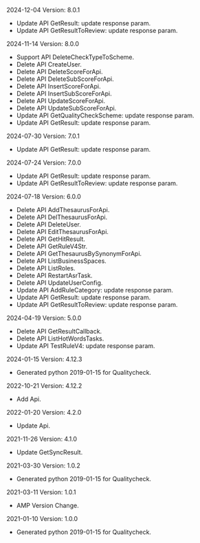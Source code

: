 2024-12-04 Version: 8.0.1
- Update API GetResult: update response param.
- Update API GetResultToReview: update response param.


2024-11-14 Version: 8.0.0
- Support API DeleteCheckTypeToScheme.
- Delete API CreateUser.
- Delete API DeleteScoreForApi.
- Delete API DeleteSubScoreForApi.
- Delete API InsertScoreForApi.
- Delete API InsertSubScoreForApi.
- Delete API UpdateScoreForApi.
- Delete API UpdateSubScoreForApi.
- Update API GetQualityCheckScheme: update response param.
- Update API GetResult: update response param.


2024-07-30 Version: 7.0.1
- Update API GetResult: update response param.


2024-07-24 Version: 7.0.0
- Update API GetResult: update response param.
- Update API GetResultToReview: update response param.


2024-07-18 Version: 6.0.0
- Delete API AddThesaurusForApi.
- Delete API DelThesaurusForApi.
- Delete API DeleteUser.
- Delete API EditThesaurusForApi.
- Delete API GetHitResult.
- Delete API GetRuleV4Str.
- Delete API GetThesaurusBySynonymForApi.
- Delete API ListBusinessSpaces.
- Delete API ListRoles.
- Delete API RestartAsrTask.
- Delete API UpdateUserConfig.
- Update API AddRuleCategory: update response param.
- Update API GetResult: update response param.
- Update API GetResultToReview: update response param.


2024-04-19 Version: 5.0.0
- Delete API GetResultCallback.
- Delete API ListHotWordsTasks.
- Update API TestRuleV4: update response param.


2024-01-15 Version: 4.12.3
- Generated python 2019-01-15 for Qualitycheck.

2022-10-21 Version: 4.12.2
- Add Api.

2022-01-20 Version: 4.2.0
- Update Api.

2021-11-26 Version: 4.1.0
- Update GetSyncResult.

2021-03-30 Version: 1.0.2
- Generated python 2019-01-15 for Qualitycheck.

2021-03-11 Version: 1.0.1
- AMP Version Change.

2021-01-10 Version: 1.0.0
- Generated python 2019-01-15 for Qualitycheck.

